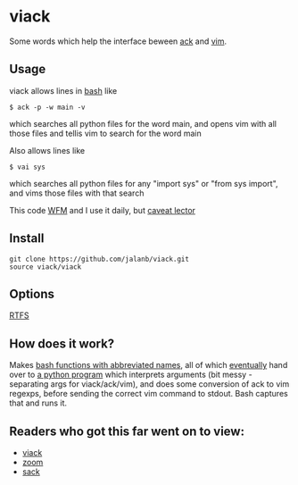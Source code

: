 # viack

Some words which help the interface beween [ack](http://beyondgrep.com/) and [vim](https://duckduckgo.com/l/?kh=-1&uddg=http%3A%2F%2Fwww.vim.org%2F).

## Usage

viack allows lines in [bash](https://www.gnu.org/software/bash/) like

```shell
$ ack -p -w main -v
```

which searches all python files for the word main, and opens vim with all those files and tellis vim to search for the word main

Also allows lines like

```shell
$ vai sys
```

which searches all python files for any "import sys" or "from sys import", and vims those files with that search

This code [WFM](http://www.urbandictionary.com/define.php?term=wfm) and I use it daily, but [caveat lector](http://www.urbandictionary.com/define.php?term=ymmv)

## Install

```shell
git clone https://github.com/jalanb/viack.git
source viack/viack
```

## Options
[RTFS](https://github.com/jalanb/viack/blob/master/viack)

## How does it work?

Makes [bash functions with abbreviated names](https://github.com/jalanb/viack/blob/master/viack), all of which [eventually](https://github.com/jalanb/viack/blob/master/viack#L122) hand over to [a python program](https://github.com/jalanb/viack/blob/master/viack.py) which interprets arguments (bit messy - separating args for viack/ack/vim), and does some conversion of ack to vim regexps, before sending the correct vim command to stdout. Bash captures that and runs it.

## Readers who got this far went on to view:

* [viack](https://github.com/tsibley/viack)
* [zoom](https://bitbucket.org/mjwhitta/zoom)
* [sack](https://github.com/sampson-chen/sack)
